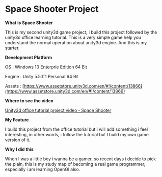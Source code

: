 # Space Shooter Project

__What is Space Shooter__

This is my second unity3d game project, I build this project followed by the unity3d office learning tutorial.
This is a very simple game help you understand the normal operation about unity3d engine. And this is my starter.

__Development Platform__

OS : Windows 10 Enterprie Edition 64 Bit

Engine : Unity 5.5.1f1 Personal 64 Bit 

Assets : [https://www.assetstore.unity3d.com/en/#!/content/13866](https://www.assetstore.unity3d.com/en/#!/content/13866)

__Where to see the video__

[Unity3d office tutorial project video - Space Shooter](https://unity3d.com/learn/tutorials/projects/space-shooter/setting-up-the-project?playlist=17147)

__My Feature__

I build this project from the office tutorial but i will add something i feel interesting, in other words, i follow the 
tutorial but I build my own game version of it.

__Why I did this__

When I was a little boy i wanna be a gamer, so recent days i decide to pick the plain, this is my study map of
becoming a real game programmer, especially i am learning OpenGl also.